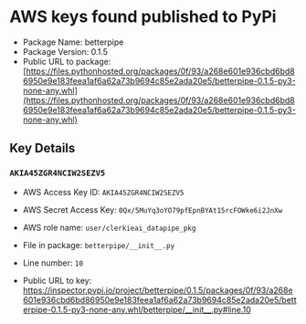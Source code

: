 # AWS keys found published to PyPi

* Package Name: betterpipe
* Package Version: 0.1.5
* Public URL to package: [https://files.pythonhosted.org/packages/0f/93/a268e601e936cbd6bd86950e9e183feea1af6a62a73b9694c85e2ada20e5/betterpipe-0.1.5-py3-none-any.whl](https://files.pythonhosted.org/packages/0f/93/a268e601e936cbd6bd86950e9e183feea1af6a62a73b9694c85e2ada20e5/betterpipe-0.1.5-py3-none-any.whl)

## Key Details

### `AKIA45ZGR4NCIW2SEZV5`

* AWS Access Key ID: `AKIA45ZGR4NCIW2SEZV5`
* AWS Secret Access Key: `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` 
* AWS role name: `user/clerkieai_datapipe_pkg`
* File in package: `betterpipe/__init__.py`
* Line number: `10`

* Public URL to key: https://inspector.pypi.io/project/betterpipe/0.1.5/packages/0f/93/a268e601e936cbd6bd86950e9e183feea1af6a62a73b9694c85e2ada20e5/betterpipe-0.1.5-py3-none-any.whl/betterpipe/__init__.py#line.10


